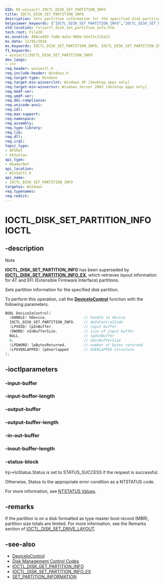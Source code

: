 ```yaml
---
UID: NI:winioctl.IOCTL_DISK_SET_PARTITION_INFO
title: IOCTL_DISK_SET_PARTITION_INFO
description: Sets partition information for the specified disk partition.
helpviewer_keywords: ["IOCTL_DISK_SET_PARTITION_INFO","IOCTL_DISK_SET_PARTITION_INFO control","IOCTL_DISK_SET_PARTITION_INFO control code [Files]","_win32_ioctl_disk_set_partition_info","base.ioctl_disk_set_partition_info","fs.ioctl_disk_set_partition_info","winioctl/IOCTL_DISK_SET_PARTITION_INFO"]
old-location: fs\ioctl_disk_set_partition_info.htm
tech.root: FileIO
ms.assetid: 868cad92-fa88-4a5a-98bb-92e73c115a22
ms.date: 12/05/2018
ms.keywords: IOCTL_DISK_SET_PARTITION_INFO, IOCTL_DISK_SET_PARTITION_INFO control, IOCTL_DISK_SET_PARTITION_INFO control code [Files], _win32_ioctl_disk_set_partition_info, base.ioctl_disk_set_partition_info, fs.ioctl_disk_set_partition_info, winioctl/IOCTL_DISK_SET_PARTITION_INFO
f1_keywords:
- winioctl/IOCTL_DISK_SET_PARTITION_INFO
dev_langs:
- c++
req.header: winioctl.h
req.include-header: Windows.h
req.target-type: Windows
req.target-min-winverclnt: Windows XP [desktop apps only]
req.target-min-winversvr: Windows Server 2003 [desktop apps only]
req.kmdf-ver: 
req.umdf-ver: 
req.ddi-compliance: 
req.unicode-ansi: 
req.idl: 
req.max-support: 
req.namespace: 
req.assembly: 
req.type-library: 
req.lib: 
req.dll: 
req.irql: 
topic_type:
- APIRef
- kbSyntax
api_type:
- HeaderDef
api_location:
- WinIoCtl.h
api_name:
- IOCTL_DISK_SET_PARTITION_INFO
targetos: Windows
req.typenames: 
req.redist: 
---
```


# IOCTL_DISK_SET_PARTITION_INFO IOCTL

## -description

> [!NOTE]
> **IOCTL_DISK_SET_PARTITION_INFO** has been superseded by [**IOCTL_DISK_SET_PARTITION_INFO_EX**](ni-winioctl-ioctl_disk_set_partition_info_ex.md), which retrieves layout information for AT and EFI (Extensible Firmware Interface) partitions.

Sets partition information for the specified disk partition.

To perform this operation, call the [**DeviceIoControl**](../ioapiset/nf-ioapiset-deviceiocontrol.md) function with the following parameters.

```cpp
BOOL DeviceIoControl(
  (HANDLE) hDevice,                 // handle to device
  IOCTL_DISK_SET_PARTITION_INFO,    // dwIoControlCode
  (LPVOID) lpInBuffer,              // input buffer 
  (DWORD) nInBufferSize,            // size of input buffer 
  NULL,                             // lpOutBuffer
  0,                                // nOutBufferSize
  (LPDWORD) lpBytesReturned,        // number of bytes returned
  (LPOVERLAPPED) lpOverlapped       // OVERLAPPED structure
);
```


## -ioctlparameters

### -input-buffer


### -input-buffer-length


### -output-buffer


### -output-buffer-length


### -in-out-buffer


### -inout-buffer-length


### -status-block

Irp->IoStatus.Status is set to STATUS_SUCCESS if the request is successful.

Otherwise, Status to the appropriate error condition as a NTSTATUS code. 

For more information, see [NTSTATUS Values](https://docs.microsoft.com/windows-hardware/drivers/kernel/ntstatus-values).


## -remarks

If the partition is on a disk formatted as type master boot record (MBR), partition size totals are limited. For more information, see the Remarks section of [IOCTL_DISK_SET_DRIVE_LAYOUT](ni-winioctl-ioctl_disk_set_drive_layout.md).


## -see-also

* [DeviceIoControl](../ioapiset/nf-ioapiset-deviceiocontrol.md)
* [Disk Management Control Codes](https://docs.microsoft.com/windows/desktop/FileIO/disk-management-control-codes)
* [IOCTL_DISK_GET_PARTITION_INFO](ni-winioctl-ioctl_disk_get_partition_info.md)
* [IOCTL_DISK_SET_PARTITION_INFO_EX](ni-winioctl-ioctl_disk_set_partition_info_ex.md)
* [SET_PARTITION_INFORMATION](ns-winioctl-set_partition_information.md)